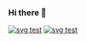 ### Hi there 👋
<!--
[![Anurag's github stats](https://github-readme-stats.vercel.app/api?username=btea&show_icons=true&theme=tokyonight)](https://github.com/anuraghazra/github-readme-stats)
-->
[![svg test](http://120.48.26.203:3322/image?username=btea&color=aqua)](https://github.com)
[![svg test](http://120.48.26.203:3322/image?username=btea&type=text&text=天空高远，大风吟唱······)](https://github.com)
<!--
**btea/btea** is a ✨ _special_ ✨ repository because its `README.md` (this file) appears on your GitHub profile.

Here are some ideas to get you started:

- 🔭 I’m currently working on ...
- 🌱 I’m currently learning ...
- 👯 I’m looking to collaborate on ...
- 🤔 I’m looking for help with ...
- 💬 Ask me about ...
- 📫 How to reach me: ...
- 😄 Pronouns: ...
- ⚡ Fun fact: ...
-->
